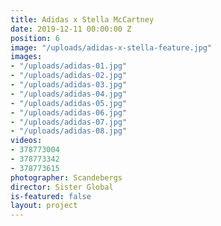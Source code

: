 ```yaml
---
title: Adidas x Stella McCartney
date: 2019-12-11 00:00:00 Z
position: 6
image: "/uploads/adidas-x-stella-feature.jpg"
images:
- "/uploads/adidas-01.jpg"
- "/uploads/adidas-02.jpg"
- "/uploads/adidas-03.jpg"
- "/uploads/adidas-04.jpg"
- "/uploads/adidas-05.jpg"
- "/uploads/adidas-06.jpg"
- "/uploads/adidas-07.jpg"
- "/uploads/adidas-08.jpg"
videos:
- 378773004
- 378773342
- 378773615
photographer: Scandebergs
director: Sister Global
is-featured: false
layout: project
---
```



